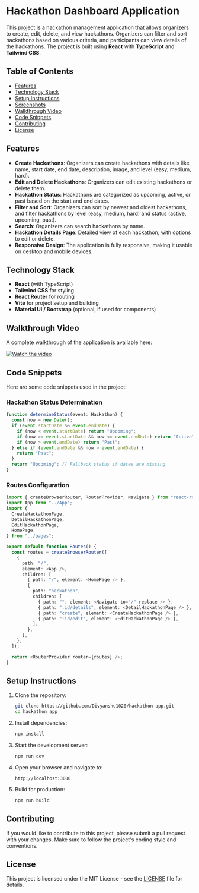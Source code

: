 # Hackathon Dashboard Application

This project is a hackathon management application that allows organizers to create, edit, delete, and view hackathons. Organizers can filter and sort hackathons based on various criteria, and participants can view details of the hackathons. The project is built using **React** with **TypeScript** and **Tailwind CSS**.

## Table of Contents

- [Features](#features)
- [Technology Stack](#technology-stack)
- [Setup Instructions](#setup-instructions)
- [Screenshots](#screenshots)
- [Walkthrough Video](#walkthrough-video)
- [Code Snippets](#code-snippets)
- [Contributing](#contributing)
- [License](#license)

## Features

- **Create Hackathons**: Organizers can create hackathons with details like name, start date, end date, description, image, and level (easy, medium, hard).
- **Edit and Delete Hackathons**: Organizers can edit existing hackathons or delete them.
- **Hackathon Status**: Hackathons are categorized as upcoming, active, or past based on the start and end dates.
- **Filter and Sort**: Organizers can sort by newest and oldest hackathons, and filter hackathons by level (easy, medium, hard) and status (active, upcoming, past).
- **Search**: Organizers can search hackathons by name.
- **Hackathon Details Page**: Detailed view of each hackathon, with options to edit or delete.
- **Responsive Design**: The application is fully responsive, making it usable on desktop and mobile devices.

## Technology Stack

- **React** (with TypeScript)
- **Tailwind CSS** for styling
- **React Router** for routing
- **Vite** for project setup and building
- **Material UI / Bootstrap** (optional, if used for components)
  
## Walkthrough Video

A complete walkthrough of the application is available here:

[![Watch the video](./screenshots/video-thumbnail.png)](https://www.youtube.com/watch?v=your-video-link)

## Code Snippets

Here are some code snippets used in the project:

### Hackathon Status Determination

```typescript
function determineStatus(event: Hackathon) {
  const now = new Date();
  if (event.startDate && event.endDate) {
    if (now < event.startDate) return "Upcoming";
    if (now >= event.startDate && now <= event.endDate) return "Active";
    if (now > event.endDate) return "Past";
  } else if (event.endDate && now > event.endDate) {
    return "Past";
  }
  return "Upcoming"; // Fallback status if dates are missing
}
```

### Routes Configuration

```typescript
import { createBrowserRouter, RouterProvider, Navigate } from "react-router-dom";
import App from "../App";
import {
  CreateHackathonPage,
  DetailHackathonPage,
  EditHackathonPage,
  HomePage,
} from "../pages";

export default function Routes() {
  const routes = createBrowserRouter([
    {
      path: "/",
      element: <App />,
      children: [
        { path: "/", element: <HomePage /> },
        {
          path: "hackathon",
          children: [
            { path: "", element: <Navigate to="/" replace /> },
            { path: ":id/details", element: <DetailHackathonPage /> },
            { path: "create", element: <CreateHackathonPage /> },
            { path: ":id/edit", element: <EditHackathonPage /> },
          ],
        },
      ],
    },
  ]);

  return <RouterProvider router={routes} />;
}
```

## Setup Instructions

1. Clone the repository:

   ```bash
   git clone https://github.com/Divyanshu1020/hackathon-app.git
   cd hackathon app
   ```

2. Install dependencies:

   ```bash
   npm install
   ```

3. Start the development server:

   ```bash
   npm run dev
   ```

4. Open your browser and navigate to:

   ```
   http://localhost:3000
   ```

5. Build for production:

   ```bash
   npm run build
   ```


## Contributing

If you would like to contribute to this project, please submit a pull request with your changes. Make sure to follow the project's coding style and conventions.

## License

This project is licensed under the MIT License - see the [LICENSE](LICENSE) file for details.
